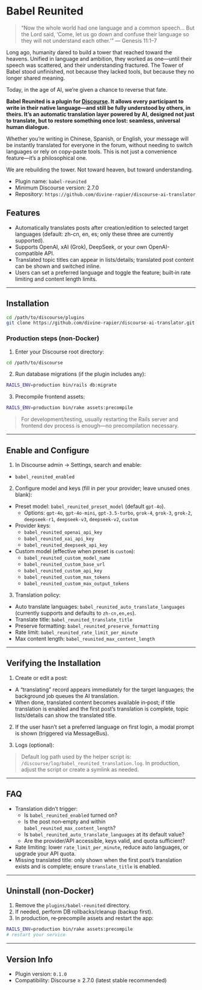 # Babel Reunited

> “Now the whole world had one language and a common speech… But the Lord said, ‘Come, let us go down and confuse their language so they will not understand each other.’”
> — Genesis 11:1–7

Long ago, humanity dared to build a tower that reached toward the heavens. Unified in language and ambition, they worked as one—until their speech was scattered, and their understanding fractured. The Tower of Babel stood unfinished, not because they lacked tools, but because they no longer shared meaning.

Today, in the age of AI, we’re given a chance to reverse that fate.

**Babel Reunited is a plugin for [Discourse](https://www.discourse.org/). It allows every participant to write in their native language—and still be fully understood by others, in theirs. It’s an automatic translation layer powered by AI, designed not just to translate, but to restore something once lost: seamless, universal human dialogue.**

Whether you’re writing in Chinese, Spanish, or English, your message will be instantly translated for everyone in the forum, without needing to switch languages or rely on copy-paste tools. This is not just a convenience feature—it’s a philosophical one.

We are rebuilding the tower. Not toward heaven, but toward understanding.

- Plugin name: `babel-reunited`
- Minimum Discourse version: 2.7.0
- Repository: `https://github.com/divine-rapier/discourse-ai-translator`

## Features
- Automatically translates posts after creation/edition to selected target languages (default: zh-cn, en, es; only these three are currently supported).
- Supports OpenAI, xAI (Grok), DeepSeek, or your own OpenAI-compatible API.
- Translated topic titles can appear in lists/details; translated post content can be shown and switched inline.
- Users can set a preferred language and toggle the feature; built‑in rate limiting and content length limits.

---

## Installation

```bash
cd /path/to/discourse/plugins
git clone https://github.com/divine-rapier/discourse-ai-translator.git
```

### Production steps (non‑Docker)
1) Enter your Discourse root directory:
```bash
cd /path/to/discourse
```
2) Run database migrations (if the plugin includes any):
```bash
RAILS_ENV=production bin/rails db:migrate
```
3) Precompile frontend assets:
```bash
RAILS_ENV=production bin/rake assets:precompile
```

> For development/testing, usually restarting the Rails server and frontend dev process is enough—no precompilation necessary.

---

## Enable and Configure
1) In Discourse admin → Settings, search and enable:
- `babel_reunited_enabled`

2) Configure model and keys (fill in per your provider; leave unused ones blank):
- Preset model: `babel_reunited_preset_model` (default `gpt-4o`).
  - Options: `gpt-4o`, `gpt-4o-mini`, `gpt-3.5-turbo`, `grok-4`, `grok-3`, `grok-2`, `deepseek-r1`, `deepseek-v3`, `deepseek-v2`, `custom`
- Provider keys:
  - `babel_reunited_openai_api_key`
  - `babel_reunited_xai_api_key`
  - `babel_reunited_deepseek_api_key`
- Custom model (effective when preset is `custom`):
  - `babel_reunited_custom_model_name`
  - `babel_reunited_custom_base_url`
  - `babel_reunited_custom_api_key`
  - `babel_reunited_custom_max_tokens`
  - `babel_reunited_custom_max_output_tokens`

3) Translation policy:
- Auto translate languages: `babel_reunited_auto_translate_languages` (currently supports and defaults to `zh-cn,en,es`).
- Translate title: `babel_reunited_translate_title`
- Preserve formatting: `babel_reunited_preserve_formatting`
- Rate limit: `babel_reunited_rate_limit_per_minute`
- Max content length: `babel_reunited_max_content_length`

---

## Verifying the Installation
1) Create or edit a post:
- A “translating” record appears immediately for the target languages; the background job queues the AI translation.
- When done, translated content becomes available in‑post; if title translation is enabled and the first post’s translation is complete, topic lists/details can show the translated title.

2) If the user hasn’t set a preferred language on first login, a modal prompt is shown (triggered via MessageBus).

3) Logs (optional):

> Default log path used by the helper script is: `/discourse/log/babel_reunited_translation.log`. In production, adjust the script or create a symlink as needed.

---

## FAQ
- Translation didn’t trigger:
  - Is `babel_reunited_enabled` turned on?
  - Is the post non‑empty and within `babel_reunited_max_content_length`?
  - Is `babel_reunited_auto_translate_languages` at its default value?
  - Are the provider/API accessible, keys valid, and quota sufficient?
- Rate limiting: lower `rate_limit_per_minute`, reduce auto languages, or upgrade your API quota.
- Missing translated title: only shown when the first post’s translation exists and is complete; ensure `translate_title` is enabled.

---

## Uninstall (non‑Docker)
1) Remove the `plugins/babel-reunited` directory.
2) If needed, perform DB rollbacks/cleanup (backup first).
3) In production, re‑precompile assets and restart the app:
```bash
RAILS_ENV=production bin/rake assets:precompile
# restart your service
```

---

## Version Info
- Plugin version: `0.1.0`
- Compatibility: Discourse ≥ 2.7.0 (latest stable recommended)
